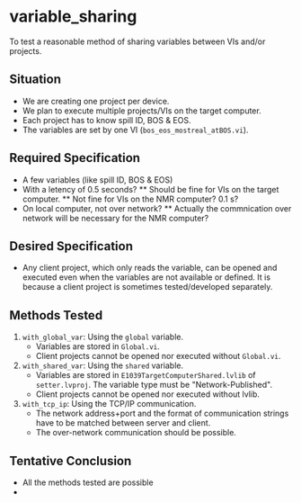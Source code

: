 # variable_sharing

To test a reasonable method of sharing variables between VIs and/or projects.


## Situation

* We are creating one project per device.
* We plan to execute multiple projects/VIs on the target computer.
* Each project has to know spill ID, BOS & EOS.
* The variables are set by one VI (`bos_eos_mostreal_atBOS.vi`).


## Required Specification

* A few variables (like spill ID, BOS & EOS)
* With a letency of 0.5 seconds?
** Should be fine for VIs on the target computer.
** Not fine for VIs on the NMR computer?  0.1 s?
* On local computer, not over network?
** Actually the commnication over network will be necessary for the NMR computer?

## Desired Specification

* Any client project, which only reads the variable, can be opened and executed even when the variables are not available or defined.
  It is because a client project is sometimes tested/developed separately.


## Methods Tested

1. `with_global_var`:  Using the `global` variable.
    * Variables are stored in `Global.vi`.
    * Client projects cannot be opened nor executed without `Global.vi`.
1. `with_shared_var`:  Using the `shared` variable.
    * Variables are stored in `E1039TargetComputerShared.lvlib` of `setter.lvproj`.  The variable type must be "Network-Published".
    * Client projects cannot be opened nor executed without lvlib.
1. `with_tcp_ip`:  Using the TCP/IP communication.
    * The network address+port and the format of communication strings have to be matched between server and client.
    * The over-network communication should be possible.


## Tentative Conclusion

* All the methods tested are possible
* 